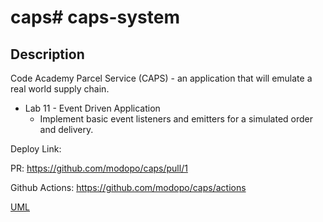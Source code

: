 # caps# caps-system

## Description
Code Academy Parcel Service (CAPS) - an application that will emulate a real world supply chain.

* Lab 11 - Event Driven Application
  * Implement basic event listeners and emitters for a simulated order and delivery.

Deploy Link: 

PR: https://github.com/modopo/caps/pull/1

Github Actions: https://github.com/modopo/caps/actions

[UML](./lab11_UML.png)